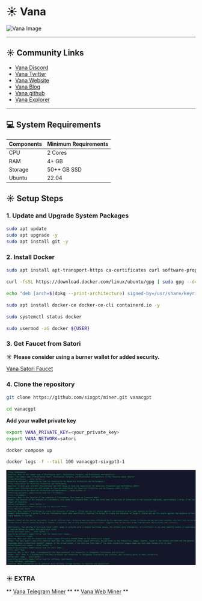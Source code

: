 # ☀️ Vana

![Vana Image](https://i.imgur.com/tvAuEGr.png)

---

## ☀️ Community Links

- [Vana Discord](https://discord.gg/withvana)
- [Vana Twitter](https://x.com/withvana)
- [Vana Website](https://www.vana.org/)
- [Vana Blog](https://www.vana.org/post)
- [Vana github](https://github.com/vana-com)
- [Vana Explorer](https://satori.vanascan.io/)

---

## 💻 System Requirements

| Components  | Minimum Requirements |
|-------------|----------------------|
| CPU         | 2 Cores               |
| RAM         | 4+ GB                 |
| Storage     | 50++ GB SSD            |
| Ubuntu      | 22.04         |



## ☀️ Setup Steps

### 1. Update and Upgrade System Packages

```bash
sudo apt update
sudo apt upgrade -y
sudo apt install git -y

```

### 2. Install Docker

```bash
sudo apt install apt-transport-https ca-certificates curl software-properties-common -y

```

```bash
curl -fsSL https://download.docker.com/linux/ubuntu/gpg | sudo gpg --dearmor -o /usr/share/keyrings/docker-archive-keyring.gpg

```
```bash
echo "deb [arch=$(dpkg --print-architecture) signed-by=/usr/share/keyrings/docker-archive-keyring.gpg] https://download.docker.com/linux/ubuntu $(lsb_release -cs) stable" | sudo tee /etc/apt/sources.list.d/docker.list > /dev/null

```

```bash
sudo apt install docker-ce docker-ce-cli containerd.io -y
```

```bash
sudo systemctl status docker

```

```bash
sudo usermod -aG docker ${USER}

```

### 3. Get Faucet from Satori

☀️ **Please consider using a burner wallet for added security.**
 
[Vana Satori Faucet](https://faucet.vana.org/satori)


### 4. Clone the repository


```bash
git clone https://github.com/sixgpt/miner.git vanacgpt

```


```bash
cd vanacgpt

```
**Add your wallet private key**

```bash
export VANA_PRIVATE_KEY=<your_private_key>
export VANA_NETWORK=satori
```

```bash
docker compose up
```


```bash
docker logs -f --tail 100 vanacgpt-sixgpt3-1
```

![logs](https://raw.githubusercontent.com/xhinis/vana/refs/heads/main/vanasixgpt.png)





### ☀️ EXTRA

** [Vana Telegram Miner](https://t.me/VanaDataHeroBot/VanaDataHero?startapp=1387245589) **
** [Vana Web Miner](https://sixgpt.xyz/miner) **

